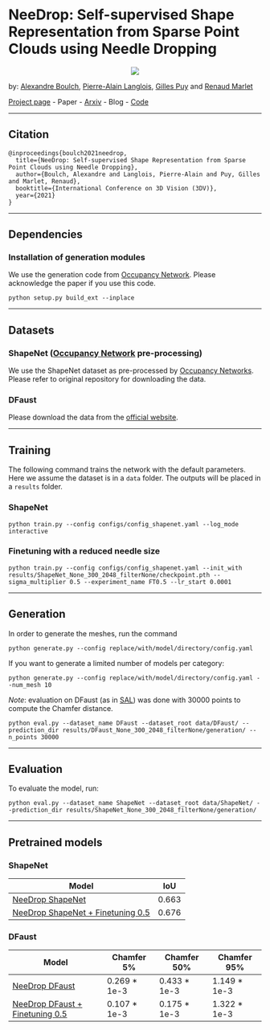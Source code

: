 # NeeDrop: Self-supervised Shape Representation from Sparse Point Clouds using Needle Dropping

<p align="center">
<img src="./doc/banner.gif" />
</p>

by: [Alexandre Boulch](https://www.boulch.eu), [Pierre-Alain Langlois](https://imagine.enpc.fr/~langloip/index.html), [Gilles Puy](https://sites.google.com/site/puygilles/) and [Renaud Marlet](http://imagine.enpc.fr/~marletr/)

[Project page](https://www.boulch.eu/2021_3dv_needrop) - Paper - [Arxiv](https://arxiv.org/abs/2111.15207) - Blog - [Code](https://github.com/valeoai/NeeDrop)

---
## Citation
```
@inproceedings{boulch2021needrop,
  title={NeeDrop: Self-supervised Shape Representation from Sparse Point Clouds using Needle Dropping},
  author={Boulch, Alexandre and Langlois, Pierre-Alain and Puy, Gilles and Marlet, Renaud},
  booktitle={International Conference on 3D Vision (3DV)},
  year={2021}
}
```

---
## Dependencies


### Installation of generation modules

We use the generation code from [Occupancy Network](https://github.com/autonomousvision/convolutional_occupancy_networks). Please acknowledge the paper if you use this code.

```
python setup.py build_ext --inplace
```

---
## Datasets

### ShapeNet ([Occupancy Network](https://github.com/autonomousvision/convolutional_occupancy_networks) pre-processing)

We use the ShapeNet dataset as pre-processed by [Occupancy Networks](https://github.com/autonomousvision/convolutional_occupancy_networks). Please refer to original repository for downloading the data.

### DFaust

Please download the data from the [official website](https://dfaust.is.tue.mpg.de/).

---
## Training
The following command trains the network with the default parameters. Here we assume the dataset is in a `data` folder. The outputs will be placed in a `results` folder.

### ShapeNet
```
python train.py --config configs/config_shapenet.yaml --log_mode interactive
```

### Finetuning with a reduced needle size
```
python train.py --config configs/config_shapenet.yaml --init_with results/ShapeNet_None_300_2048_filterNone/checkpoint.pth --sigma_multiplier 0.5 --experiment_name FT0.5 --lr_start 0.0001
```

---
## Generation

In order to generate the meshes, run the command

```
python generate.py --config replace/with/model/directory/config.yaml
```

If you want to generate a limited number of models per category:

```
python generate.py --config replace/with/model/directory/config.yaml --num_mesh 10
```

*Note*: evaluation on DFaust (as in [SAL](https://github.com/matanatz/SAL)) was done with 30000 points to compute the Chamfer distance.

```
python eval.py --dataset_name DFaust --dataset_root data/DFaust/ --prediction_dir results/DFaust_None_300_2048_filterNone/generation/ --n_points 30000
```


---
## Evaluation

To evaluate the model, run:

```
python eval.py --dataset_name ShapeNet --dataset_root data/ShapeNet/ --prediction_dir results/ShapeNet_None_300_2048_filterNone/generation/
```

---
## Pretrained models

### ShapeNet
| Model | IoU |
|---|---|
| [NeeDrop ShapeNet](https://github.com/valeoai/NeeDrop/releases/download/v0.0.0/ShapeNet_None_300_2048_filterNone.zip) | 0.663 |
| [NeeDrop ShapeNet + Finetuning 0.5](https://github.com/valeoai/NeeDrop/releases/download/v0.0.0/ShapeNet_FT0.5_300_2048_filterNone.zip) | 0.676 |

### DFaust
| Model | Chamfer 5% | Chamfer 50% | Chamfer 95% |
|---|---|---|---|
| [NeeDrop DFaust](https://github.com/valeoai/NeeDrop/releases/download/v0.0.0/DFaust_None_300_2048_filterNone.zip) | 0.269 * 1e-3 | 0.433 * 1e-3 | 1.149 * 1e-3 |
| [NeeDrop DFaust + Finetuning 0.5](https://github.com/valeoai/NeeDrop/releases/download/v0.0.0/DFaust_FT0.5_300_2048_filterNone.zip)| 0.107 * 1e-3 | 0.175 * 1e-3 | 1.322 * 1e-3 |

